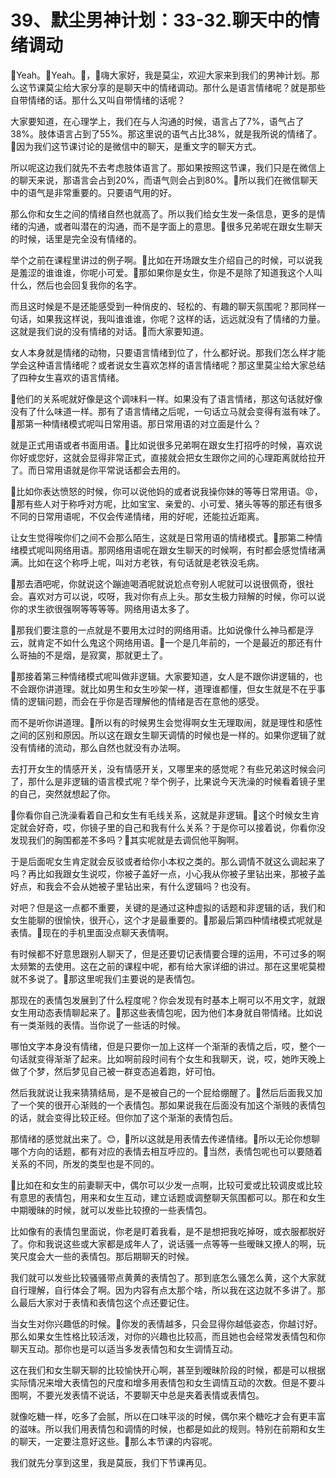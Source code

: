 # 39、默尘男神计划：33-32.聊天中的情绪调动

🎼Yeah。🎼Yeah。🎼，🎼嗨大家好，我是莫尘，欢迎大家来到我们的男神计划。那么这节课莫尘给大家分享的是聊天中的情绪调动。那什么是语言情绪呢？就是那些自带情绪的话。那什么又叫自带情绪的话呢？

大家要知道，在心理学上，我们在与人沟通的时候，语言占了7%，语气占了38%。肢体语言占到了55%。那这里说的语气占比38%，就是我所说的情绪了。🎼因为我们这节课讨论的是微信中的聊天，是重文字的聊天方式。

所以呢这边我们就先不去考虑肢体语言了。那如果按照这节课，我们只是在微信上的聊天来说，那语言会占到20%，而语气则会占到80%。🎼所以我们在微信聊天中的语气是非常重要的。只要语气用的好。

那么你和女生之间的情绪自然也就高了。所以我们给女生发一条信息，更多的是情绪的沟通，或者叫潜在的沟通，而不是字面上的意思。🎼很多兄弟呢在跟女生聊天的时候，话里是完全没有情绪的。

举个之前在课程里讲过的例子啊。🎼比如在开场跟女生介绍自己的时候，可以说我是羞涩的谁谁谁，你呢小可爱。🎼那如果你是女生，你是不是除了知道我这个人叫什么，然后也会回复我你的名字。

而且这时候是不是还能感受到一种俏皮的、轻松的、有趣的聊天氛围呢？那同样一句话，如果我这样说，我叫谁谁谁，你呢？这样的话，远远就没有了情绪的力量。这就是我们说的没有情绪的对话。🎼而大家要知道。

女人本身就是情绪的动物，只要语言情绪到位了，什么都好说。那我们怎么样才能学会这种语言情绪呢？或者说女生喜欢怎样的语言情绪呢？那这里莫尘给大家总结了四种女生喜欢的语言情绪。

🎼他们的关系呢就好像是这个调味料一样。如果没有了语言情绪，那这句话就好像没有了什么味道一样。那有了语言情绪之后呢，一句话立马就会变得有滋有味了。🎼那第一种情绪模式呢叫日常用语。那日常用语的对立面是什么？

就是正式用语或者书面用语。🎼比如说很多兄弟啊在跟女生打招呼的时候，喜欢说你好或您好，这就会显得非常正式，直接就会把女生跟你之间的心理距离就给拉开了。而日常用语就是你平常说话都会去用的。

🎼比如你表达愤怒的时候，你可以说他妈的或者说我操你妹的等等日常用语。😡，🎼那有些人对于称呼对方呢，比如宝宝、亲爱的、小可爱、猪头等等的那还有很多不同的日常用语呢，不仅会传递情绪，用的好呢，还能拉近距离。

让女生觉得唉你们之间不会那么陌生，这就是日常用语的情绪模式。🎼那第二种情绪模式呢叫网络用语。那网络用语呢在跟女生聊天的时候啊，有时都会感觉情绪满满。比如在这个称呼上呢，叫对方老铁，有句话就是老铁没毛病。

🎼那去酒吧呢，你就说这个蹦迪喝酒呢就说尬点夸别人呢就可以说很佩奇，很社会。喜欢对方可以说，哎呀，我对你有点上头。那女生极力辩解的时候，你可以说你的求生欲很强啊等等等等。网络用语太多了。

🎼那我们要注意的一点就是不要用太过时的网络用语。比如说像什么神马都是浮云，就肯定不如什么鬼这个网络用语。🎼一个是几年前的，一个是最近的那还有什么哥抽的不是烟，是寂寞，那就更土了。

🎼那接着第三种情绪模式呢叫做非逻辑。大家要知道，女人是不跟你讲逻辑的，也不会跟你讲道理。就比如男生和女生吵架一样，道理谁都懂，但女生就是不在乎事情的逻辑问题，而会在乎你是否理解他的情绪是否在意他的感受。

而不是听你讲道理。🎼所以有的时候男生会觉得啊女生无理取闹，就是理性和感性之间的区别和原因。所以这在跟女生聊天调情的时候也是一样的。如果你逻辑了就没有情绪的流动，那么自然也就没有办法啊。

去打开女生的情感开关，没有情感开关，又哪里来的感觉呢？有些兄弟这时候会问了，那什么是非逻辑的语言模式呢？举个例子，比果说今天洗澡的时候看着镜子里的自己，突然就想起了你。

🎼你看你自己洗澡看着自己和女生有毛线关系，这就是非逻辑。🎼这个时候女生肯定就会好奇，哎，你镜子里的自己和我有什么关系？于是你可以接着说，你看你没发现我们的胸围都差不多吗？🎼其实呢就是去调侃他平胸啊。

于是后面呢女生肯定就会反驳或者给你小本权之类的。那么调情不就这么调起来了吗？再比如我跟女生说哎，你被子盖好一点，小心我从你被子里钻出来，那被子盖好点，和我会不会从她被子里钻出来，有什么逻辑吗？也没有。

对吧？但是这一点都不重要，关键的是通过这种虚拟的话题和非逻辑的话，我们和女生能聊的很愉快，很开心，这个才是最重要的。🎼那最后第四种情绪模式呢就是表情。🎼现在的手机里面没点聊天表情啊。

有时候都不好意思跟别人聊天了，但是还要切记表情要合理的运用，不可过多的啊太频繁的去使用。这在之前的课程中呢，都有给大家详细的讲过。那在这里呢莫橙就不多说了。🎼那这里呢我们主要说的是表情包。

那现在的表情包发展到了什么程度呢？你会发现有时基本上啊可以不用文字，就跟女生用动态表情聊起来了。🎼那这些表情包呢，因为他们本身就自带情绪。比如说有一类渐贱的表情。当你说了一些话的时候。

哪怕文字本身没有情绪，但是只要你一加上这样一个渐渐的表情之后，哎，整个一句话就变得渐渐了起来。比如啊前段时间有个女生和我聊天，说，哎，她昨天晚上做了个梦，然后梦见自己被一群变态追着跑，好可怕。

然后我就说让我来猜猜结局，是不是被自己的一个屁给绷醒了。🎼然后后面我又加了一个笑的很开心渐贱的一个表情包。那如果说我在后面没有加这个渐贱的表情包的话，就会变得比较正经。但你加了这个渐渐的表情包后。

那情绪的感觉就出来了。😊，🎼所以这就是用表情去传递情绪。🎼所以无论你想聊哪个方向的话题，都有对应的表情去相互呼应的。🎼当然，表情包呢也可以要随着关系的不同，所发的类型也是不同的。

🎼比如在和女生的前妻聊天中，偶尔可以少发一点啊，比较可爱或比较调皮或比较有意思的表情包，用来和女生互动，建立话题或调整聊天氛围都可以。那在和女生中期暧昧的时候，就可以发些比较撩的一些表情包。

比如像有的表情包里面说，你老是盯着我看，是不是想把我吃掉呀，或衣服都脱好了。你和我说这些或大家都是成年人了，说话骚一点等等一些暧昧又撩人的啊，玩笑尺度会大一些的表情包。那后期聊天的时候。

我们就可以发些比较骚骚带点黄黄的表情包了。那到底怎么骚怎么黄，这个大家就自行理解，自行体会了啊。因为内容有点太那个啥，所以我在这边就不多讲了。那么最后大家对于表情和表情包这个点还要记住。

当女生对你兴趣低的时候。🎼你发的表情越多，只会显得你越低姿态，你越讨好。那么如果女生性格比较活泼，对你的兴趣也比较高，而且她也会经常发表情包和你聊天互动。那你也是可以适当多发表情包和女生调情互动。

这在我们和女生聊天聊的比较愉快开心啊，甚至到暧昧阶段的时候，都是可以根据实际情况来增大表情包的尺度和增多用表情包和女生调情互动的次数。但是不要斗图啊，不要光发表情不说话，不要聊天中总是夹着表情或表情包。

就像吃糖一样，吃多了会腻，所以在口味平淡的时候，偶尔来个糖吃才会有更丰富的滋味。所以我们用表情包和调情的时候，也都是如此的规则。特别在前期和女生的聊天，一定要注意好这些。🎼那么本节课的内容呢。

我们就先分享到这里，我是莫辰，我们下节课再见。